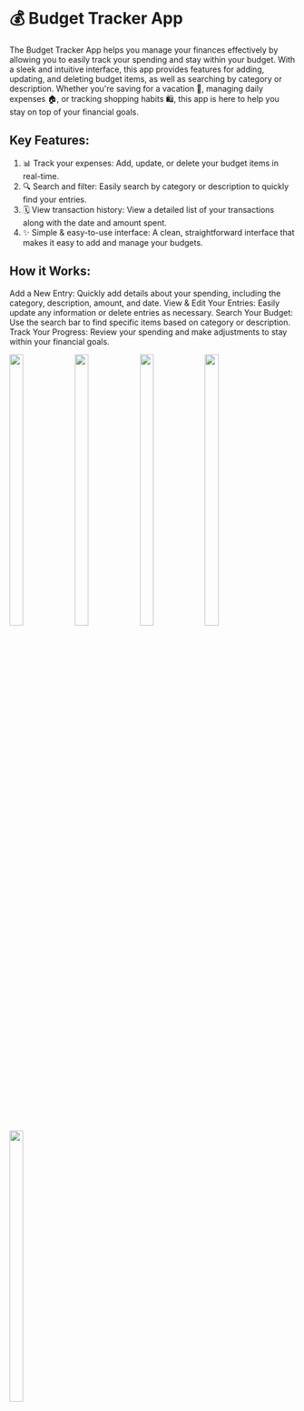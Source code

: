 # 💰 Budget Tracker App

The Budget Tracker App helps you manage your finances effectively by allowing you to easily track your spending and stay within your budget. With a sleek and intuitive interface, this app provides features for adding, updating, and deleting budget items, as well as searching by category or description. Whether you're saving for a vacation 🌴, managing daily expenses 🏠, or tracking shopping habits 🛍️, this app is here to help you stay on top of your financial goals.

## Key Features:

1. 📊 Track your expenses: Add, update, or delete your budget items in real-time.
2. 🔍 Search and filter: Easily search by category or description to quickly find your entries.
3. 🗓️ View transaction history: View a detailed list of your transactions along with the date and amount spent.
4. ✨ Simple & easy-to-use interface: A clean, straightforward interface that makes it easy to add and manage your budgets.

## How it Works:
Add a New Entry: Quickly add details about your spending, including the category, description, amount, and date.
View & Edit Your Entries: Easily update any information or delete entries as necessary.
Search Your Budget: Use the search bar to find specific items based on category or description.
Track Your Progress: Review your spending and make adjustments to stay within your financial goals.

<p>
    <img src="https://github.com/user-attachments/assets/d0e4faac-f0f7-45b8-9d21-839d146297d3"height="35%" width="22%">
   <img src="https://github.com/user-attachments/assets/cbc6ddc2-cd6c-4697-9021-7b420e2b8a2e"height="35%" width="22%">
     <img src="https://github.com/user-attachments/assets/9dbf4410-d332-468b-9bd6-1595ced4ddb7"height="35%" width="22%">
    <img src="https://github.com/user-attachments/assets/826977d6-4797-4be7-91a4-1b868741e909"height="35%" width="22%">
    <img src="https://github.com/user-attachments/assets/8ccf9b24-d411-4618-981e-568dffb7b421"height="35%" width="22%">
</p>
